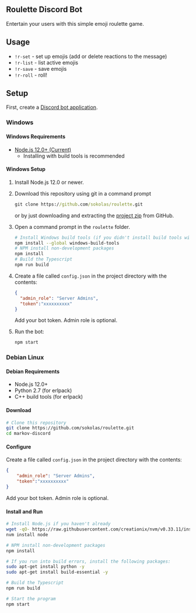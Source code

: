 ## Roulette Discord Bot

Entertain your users with this simple emoji roulette game.

## Usage

* `!r-set` - set up emojis (add or delete reactions to the message)
* `!r-list` - list active emojis
* `!r-save` - save emojis
* `!r-roll` - roll!

## Setup

First, create a [Discord bot application](https://discordapp.com/developers/applications/).

### Windows

#### Windows Requirements

* [Node.js 12.0+ (Current)](https://nodejs.org/en/download/)
  * Installing with build tools is recommended

#### Windows Setup

1. Install Node.js 12.0 or newer.
1. Download this repository using git in a command prompt

    ```cmd
    git clone https://github.com/sokolas/roulette.git
    ```

    or by just downloading and extracting the [project zip](https://github.com/sokolas/roulette/archive/master.zip) from GitHub.
1. Open a command prompt in the `roulette` folder.

    ```sh
    # Install Windows build tools (if you didn't install build tools with Node)
    npm install --global windows-build-tools
    # NPM install non-development packages
    npm install
    # Build the Typescript
    npm run build
    ```

1. Create a file called `config.json` in the project directory with the contents:

    ```json
    {
      "admin_role": "Server Admins",
      "token":"xxxxxxxxxx"
    }
    ```

    Add your bot token. Admin role is optional.
1. Run the bot:

    ```sh
    npm start
    ```

### Debian Linux

#### Debian Requirements

* Node.js 12.0+
* Python 2.7 (for erlpack)
* C++ build tools (for erlpack)

#### Download

```sh
# Clone this repository
git clone https://github.com/sokolas/roulette.git
cd markov-discord
```

#### Configure

Create a file called `config.json` in the project directory with the contents:
```json
{
    "admin_role": "Server Admins",
    "token":"xxxxxxxxxx"
}
```

Add your bot token. Admin role is optional.

#### Install and Run

```sh
# Install Node.js if you haven't already
wget -qO- https://raw.githubusercontent.com/creationix/nvm/v0.33.11/install.sh | bash
nvm install node

# NPM install non-development packages
npm install

# If you run into build errors, install the following packages:
sudo apt-get install python -y
sudo apt-get install build-essential -y

# Build the Typescript
npm run build

# Start the program
npm start
```
